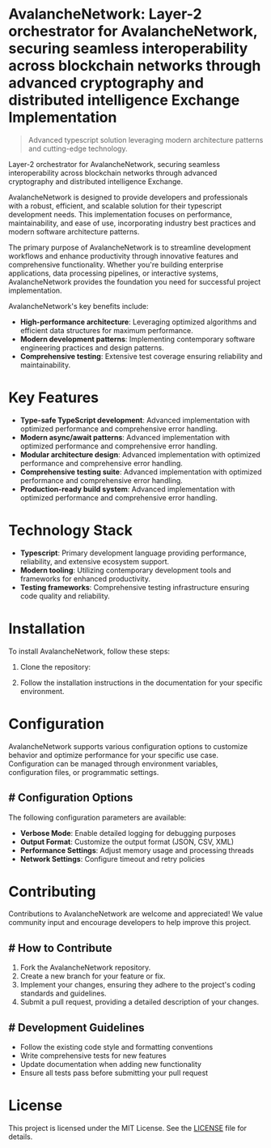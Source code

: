 <!-- fallback_AvalancheNetwork_20251001204241_11212 -->

# AvalancheNetwork: Layer-2 orchestrator for AvalancheNetwork, securing seamless interoperability across blockchain networks through advanced cryptography and distributed intelligence Exchange Implementation
> Advanced typescript solution leveraging modern architecture patterns and cutting-edge technology.

Layer-2 orchestrator for AvalancheNetwork, securing seamless interoperability across blockchain networks through advanced cryptography and distributed intelligence Exchange.

AvalancheNetwork is designed to provide developers and professionals with a robust, efficient, and scalable solution for their typescript development needs. This implementation focuses on performance, maintainability, and ease of use, incorporating industry best practices and modern software architecture patterns.

The primary purpose of AvalancheNetwork is to streamline development workflows and enhance productivity through innovative features and comprehensive functionality. Whether you're building enterprise applications, data processing pipelines, or interactive systems, AvalancheNetwork provides the foundation you need for successful project implementation.

AvalancheNetwork's key benefits include:

* **High-performance architecture**: Leveraging optimized algorithms and efficient data structures for maximum performance.
* **Modern development patterns**: Implementing contemporary software engineering practices and design patterns.
* **Comprehensive testing**: Extensive test coverage ensuring reliability and maintainability.

# Key Features

* **Type-safe TypeScript development**: Advanced implementation with optimized performance and comprehensive error handling.
* **Modern async/await patterns**: Advanced implementation with optimized performance and comprehensive error handling.
* **Modular architecture design**: Advanced implementation with optimized performance and comprehensive error handling.
* **Comprehensive testing suite**: Advanced implementation with optimized performance and comprehensive error handling.
* **Production-ready build system**: Advanced implementation with optimized performance and comprehensive error handling.

# Technology Stack

* **Typescript**: Primary development language providing performance, reliability, and extensive ecosystem support.
* **Modern tooling**: Utilizing contemporary development tools and frameworks for enhanced productivity.
* **Testing frameworks**: Comprehensive testing infrastructure ensuring code quality and reliability.

# Installation

To install AvalancheNetwork, follow these steps:

1. Clone the repository:


2. Follow the installation instructions in the documentation for your specific environment.

# Configuration

AvalancheNetwork supports various configuration options to customize behavior and optimize performance for your specific use case. Configuration can be managed through environment variables, configuration files, or programmatic settings.

## # Configuration Options

The following configuration parameters are available:

* **Verbose Mode**: Enable detailed logging for debugging purposes
* **Output Format**: Customize the output format (JSON, CSV, XML)
* **Performance Settings**: Adjust memory usage and processing threads
* **Network Settings**: Configure timeout and retry policies

# Contributing

Contributions to AvalancheNetwork are welcome and appreciated! We value community input and encourage developers to help improve this project.

## # How to Contribute

1. Fork the AvalancheNetwork repository.
2. Create a new branch for your feature or fix.
3. Implement your changes, ensuring they adhere to the project's coding standards and guidelines.
4. Submit a pull request, providing a detailed description of your changes.

## # Development Guidelines

* Follow the existing code style and formatting conventions
* Write comprehensive tests for new features
* Update documentation when adding new functionality
* Ensure all tests pass before submitting your pull request

# License

This project is licensed under the MIT License. See the [LICENSE](https://github.com/Willysc10/AvalancheNetwork/blob/main/LICENSE) file for details.

